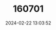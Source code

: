 ---
title: "160701"
category: "Lepidochrysops gydoae"
draft: false
date: 2024-02-22 13:03:52
languages:
  English: ["Gydo Nimble Blue", "Gydo Blue"]
  Afrikaans: ["Gydo-bloutjie", "Gydo Ratsbloutjie"]
---